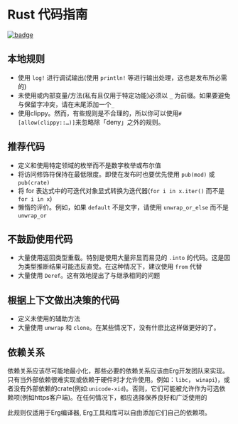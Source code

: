 # Rust 代码指南

[![badge](https://img.shields.io/endpoint.svg?url=https%3A%2F%2Fgezf7g7pd5.execute-api.ap-northeast-1.amazonaws.com%2Fdefault%2Fsource_up_to_date%3Fowner%3Derg-lang%26repos%3Derg%26ref%3Dmain%26path%3Ddoc/EN/dev_guide/rust_code_guideline.md%26commit_hash%3Dc1f43472c254e4c22f936b0f9157fc2ee3189697)](https://gezf7g7pd5.execute-api.ap-northeast-1.amazonaws.com/default/source_up_to_date?owner=erg-lang&repos=erg&ref=main&path=doc/EN/dev_guide/rust_code_guideline.md&commit_hash=c1f43472c254e4c22f936b0f9157fc2ee3189697)

## 本地规则

* 使用 `log!` 进行调试输出(使用 `println!` 等进行输出处理，这也是发布所必需的)
* 未使用或内部变量/方法(私有且仅用于特定功能)必须以 `_` 为前缀。如果要避免与保留字冲突，请在末尾添加一个`_`
* 使用clippy。然而，有些规则是不合理的，所以你可以使用`#[allow(clippy::…)]`来忽略除「deny」之外的规则。

## 推荐代码

* 定义和使用特定领域的枚举而不是数字枚举或布尔值
* 将访问修饰符保持在最低限度。即使在发布时也要优先使用 `pub(mod)` 或 `pub(crate)`
* 将 for 表达式中的可迭代对象显式转换为迭代器(`for i in x.iter()` 而不是 `for i in x`)
* 懒惰的评价。例如，如果 `default` 不是文字，请使用 `unwrap_or_else` 而不是 `unwrap_or`

## 不鼓励使用代码

* 大量使用返回类型重载。特别是使用大量非显而易见的 `.into` 的代码。这是因为类型推断结果可能违反直觉。在这种情况下，建议使用 `from` 代替
* 大量使用 `Deref`。这有效地提出了与继承相同的问题

## 根据上下文做出决策的代码

* 定义未使用的辅助方法
* 大量使用 `unwrap` 和 `clone`。在某些情况下，没有什麽比这样做更好的了。

## 依赖关系

依赖关系应该尽可能地最小化，那些必要的依赖关系应该由Erg开发团队来实现。只有当外部依赖很难实现或依赖于硬件时才允许使用。例如：`libc`， `winapi`)，或者没有外部依赖的crate(例如:`unicode-xid`)。否则，它们可能被允许作为可选依赖项(例如https客户端)。在任何情况下，都应选择保养良好和广泛使用的

此规则仅适用于Erg编译器, Erg工具和库可以自由添加它们自己的依赖项。